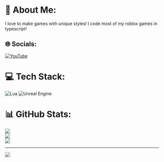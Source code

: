# 💫 About Me:
I love to make games with unique styles! <be> I code most of my roblox games in typescript!


## 🌐 Socials:
[![YouTube](https://img.shields.io/badge/YouTube-%23FF0000.svg?logo=YouTube&logoColor=white)](https://youtube.com/@localdumbs) 

# 💻 Tech Stack:
![Lua](https://img.shields.io/badge/lua-%232C2D72.svg?style=for-the-badge&logo=lua&logoColor=white) ![Unreal Engine](https://img.shields.io/badge/unrealengine-%23313131.svg?style=for-the-badge&logo=unrealengine&logoColor=white)
# 📊 GitHub Stats:
![](https://github-readme-stats.vercel.app/api?username=localdumbs&theme=tokyonight&hide_border=false&include_all_commits=true&count_private=false)<br/>
![](https://nirzak-streak-stats.vercel.app/?user=localdumbs&theme=tokyonight&hide_border=false)<br/>
![](https://github-readme-stats.vercel.app/api/top-langs/?username=localdumbs&theme=tokyonight&hide_border=false&include_all_commits=true&count_private=false&layout=compact)

---
[![](https://visitcount.itsvg.in/api?id=localdumbs&icon=0&color=0)](https://visitcount.itsvg.in)

<!-- Proudly created with GPRM ( https://gprm.itsvg.in ) -->

